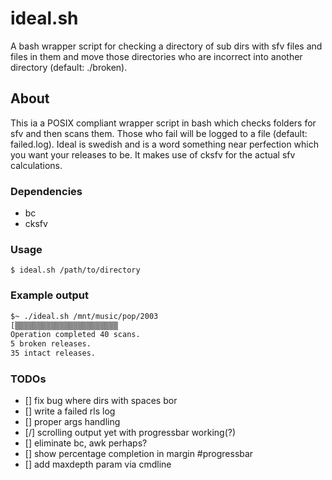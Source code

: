 # ideal.sh
A bash wrapper script for checking a directory of sub dirs with sfv files and files in them and move those directories who are incorrect into another directory (default: ./broken). 

## About
This ia a POSIX compliant wrapper script in bash which checks folders for sfv and then scans them. Those
who fail will be logged to a file (default: failed.log). Ideal is swedish and is a word something near
perfection which you want your releases to be. It makes use of cksfv for the actual sfv calculations.

### Dependencies

* bc
* cksfv

### Usage

`$ ideal.sh /path/to/directory`

### Example output
```bash
$~ ./ideal.sh /mnt/music/pop/2003
[▒▒▒▒▒▒▒▒▒▒▒▒▒▒▒▒▒▒▒▒▒▒▒                                                       ]
Operation completed 40 scans.
5 broken releases.
35 intact releases.
```

### TODOs

* [] fix bug where dirs with spaces bor
* [] write a failed rls log
* [] proper args handling
* [/] scrolling output yet with progressbar working(?)
* [] eliminate bc, awk perhaps?
* [] show percentage completion in margin #progressbar
* [] add maxdepth param via cmdline

